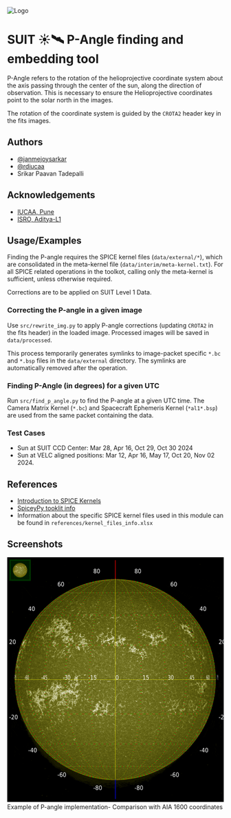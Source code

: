 ![Logo](https://suit.iucaa.in/sites/default/files/top_banner_compressed_2_1.png)
# SUIT ☀️🛰️ P-Angle finding and embedding tool
P-Angle refers to the rotation of the helioprojective coordinate system about the axis passing through the center of the sun, along the direction of observation.
This is necessary to ensure the Helioprojective coordinates point to the solar north in the images.

The rotation of the coordinate system is guided by the `CROTA2` header key in the fits images.


## Authors

- [@janmejoysarkar](https://github.com/janmejoysarkar)
- [@rdiucaa](https://github.com/rdiucaa)
- Srikar Paavan Tadepalli


## Acknowledgements

 - [IUCAA, Pune](https://www.iucaa.in)
 - [ISRO, Aditya-L1](https://www.isro.gov.in/Aditya_L1.html)


## Usage/Examples

Finding the P-angle requires the SPICE kernel files (`data/external/*`), which are consolidated in the meta-kernel file (`data/interim/meta-kernel.txt`).
For all SPICE related operations in the toolkot, calling only the meta-kernel is sufficient, unless otherwise required.

Corrections are to be applied on SUIT Level 1 Data.

### Correcting the P-angle in a given image
Use  `src/rewrite_img.py` to apply P-angle corrections (updating `CROTA2` in the fits header) in the loaded image. Processed images will be saved in `data/processed`.

This process temporarily generates symlinks to image-packet specific `*.bc` and `*.bsp` files in the `data/external` directory. The symlinks are automatically removed after the operation.

### Finding P-Angle (in degrees) for a given UTC
Run `src/find_p_angle.py` to find the P-angle at a given UTC time. The Camera Matrix Kernel (`*.bc`) and Spacecraft Ephemeris Kernel (`*al1*.bsp`) are used from the same packet containing the data.

### Test Cases
- Sun at SUIT CCD Center: Mar 28, Apr 16, Oct 29, Oct 30 2024
- Sun at VELC aligned positions: Mar 12, Apr 16, May 17, Oct 20, Nov 02 2024.


## References
- [Introduction to SPICE Kernels](https://naif.jpl.nasa.gov/pub/naif/toolkit_docs/Tutorials/pdf/individual_docs/12_intro_to_kernels.pdf)
- [SpiceyPy tooklit info](https://spiceypy.readthedocs.io/en/stable/documentation.html)
- Information about the specific SPICE kernel files used in this module can be found in `references/kernel_files_info.xlsx`


## Screenshots
![Example of P-angle implementation- Comparison with AIA 1600 coordinates](./README_files/example.gif)
Example of P-angle implementation- Comparison with AIA 1600 coordinates
